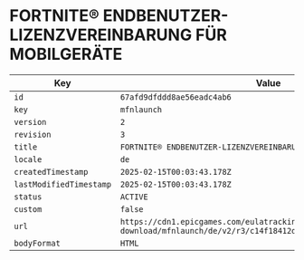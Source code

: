 # FORTNITE® ENDBENUTZER-LIZENZVEREINBARUNG FÜR MOBILGERÄTE

| Key | Value |
| --- | ----- |
| `id` | `67afd9dfddd8ae56eadc4ab6` |
| `key` | `mfnlaunch` |
| `version` | `2` |
| `revision` | `3` |
| `title` | `FORTNITE® ENDBENUTZER-LIZENZVEREINBARUNG FÜR MOBILGERÄTE` |
| `locale` | `de` |
| `createdTimestamp` | `2025-02-15T00:03:43.178Z` |
| `lastModifiedTimestamp` | `2025-02-15T00:03:43.178Z` |
| `status` | `ACTIVE` |
| `custom` | `false` |
| `url` | `https://cdn1.epicgames.com/eulatracking-download/mfnlaunch/de/v2/r3/c14f18412d5e7684f747b00efd10009c.pdf` |
| `bodyFormat` | `HTML` |
